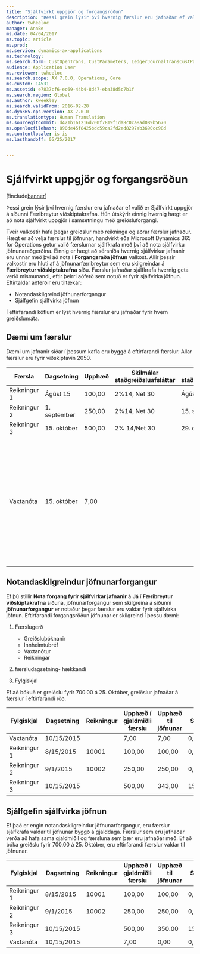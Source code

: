 ```yaml
---
title: "Sjálfvirkt uppgjör og forgangsröðun"
description: "Þessi grein lýsir því hvernig færslur eru jafnaðar ef valið er Sjálfvirkt uppgjör á síðunni Færibreytur viðskiptakrafna. Hún útskýrir einnig hvernig hægt er að nota sjálfvirkt uppgjör í samsetningu með greiðsluforgangi."
author: twheeloc
manager: AnnBe
ms.date: 04/04/2017
ms.topic: article
ms.prod: 
ms.service: dynamics-ax-applications
ms.technology: 
ms.search.form: CustOpenTrans, CustParameters, LedgerJournalTransCustPaym
audience: Application User
ms.reviewer: twheeloc
ms.search.scope: AX 7.0.0, Operations, Core
ms.custom: 14531
ms.assetid: e7837cf6-ec69-44b4-8d47-eba38d5c7b1f
ms.search.region: Global
ms.author: kweekley
ms.search.validFrom: 2016-02-28
ms.dyn365.ops.version: AX 7.0.0
ms.translationtype: Human Translation
ms.sourcegitcommit: d421b161216d700f7819f1da8c0ca8ad089b5670
ms.openlocfilehash: 890de45f8425bdc59ca2fd2ed8297ab3690cc98d
ms.contentlocale: is-is
ms.lasthandoff: 05/25/2017


---
```


# <a name="automatic-settlement-and-prioritization"></a>Sjálfvirkt uppgjör og forgangsröðun

[!include[banner](../includes/banner.md)]


Þessi grein lýsir því hvernig færslur eru jafnaðar ef valið er Sjálfvirkt uppgjör á síðunni Færibreytur viðskiptakrafna. Hún útskýrir einnig hvernig hægt er að nota sjálfvirkt uppgjör í samsetningu með greiðsluforgangi.

Tveir valkostir hafa þegar greiðslur með reikninga og aðrar færslur jafnaður. Hægt er að velja færslur til jöfnunar, handvirkt eða Microsoft Dynamics 365 for Operations getur valið færslurnar sjálfkrafa með því að nota sjálfvirku jöfnunaraðgerðina. Einnig er hægt að sérsníða hvernig sjálfvirkar jafnanir eru unnar með því að nota í **Forgangsraða jöfnun** valkost. Allir þessir valkostir eru hluti af á jöfnunarfæribreytur sem eru skilgreindar á **Færibreytur viðskiptakrafna** síðu. Færslur jafnaðar sjálfkrafa hvernig geta verið mismunandi, eftir þeirri aðferð sem notuð er fyrir sjálfvirka jöfnun. Eftirtaldar aðferðir eru tiltækar:

-   Notandaskilgreind jöfnunarforgangur
-   Sjálfgefin sjálfvirka jöfnun

Í eftirfarandi köflum er lýst hvernig færslur eru jafnaðar fyrir hvern greiðslumáta.

## <a name="example-transactions"></a>Dæmi um færslur
Dæmi um jafnanir síðar í þessum kafla eru byggð á eftirfarandi færslur. Allar færslur eru fyrir viðskiptavin 2050.

| Færsla   | Dagsetning        | Upphæð | Skilmálar staðgreiðsluafsláttar | Dagsetning staðgreiðsluafsláttar | Athugasemdir                                                                                                                                                                                      |
|---------------|-------------|--------|---------------------|--------------------|-----------------------------------------------------------------------------------------------------------------------------------------------------------------------------------------------|
| Reikningur 1     | Ágúst 15   | 100,00 | 2%14, Net 30        | Ágúst 29          |                                                                                                                                                                                               |
| Reikningur 2     | 1. september | 250,00 | 2%14, Net 30        | 15. september       |                                                                                                                                                                                               |
| Reikningur 3     | 15. október  | 500,00 | 2% 14/Net 30        | 29. október         |                                                                                                                                                                                               |
| Vaxtanóta | 15. október  | 7,00   |                     |                    | Þessi vaxtanóta er fyrir reikning 1 og 2. Upphæðin er reiknuð sem vextir 2 prósent á upphæðir sem eru 30 eða fleiri daga fram yfir gjalddaga. Til dæmis, 0.02 × (100.00 + 250.00) = 7.00. |

## <a name="userdefined-settlement-priority"></a>Notandaskilgreindur jöfnunarforgangur
Ef þú stillir **Nota forgang fyrir sjálfvirkar jafnanir** á **Já** í **Færibreytur viðskiptakrafna** síðuna, jöfnunarforgangur sem skilgreina á síðunni **jöfnunarforgangur** er notaður þegar færslur eru valdar fyrir sjálfvirka jöfnun. Eftirfarandi forgangsröðun jöfnunar er skilgreind í þessu dæmi:

1.  Færslugerð
    -   Greiðsluþóknanir
    -   Innheimtubréf
    -   Vaxtanótur
    -   Reikningar

2.  færsludagsetning- hækkandi
3.  Fylgiskjal

Ef að bókuð er greiðslu fyrir 700.00 á 25. Október, greiðslur jafnaðar á færslur í eftirfarandi röð.

| Fylgiskjal       | Dagsetning       | Reikningur | Upphæð í gjaldmiðli færslu | Upphæð til jöfnunar | Staða | Gjaldmiðill |
|---------------|------------|---------|--------------------------------|------------------|---------|----------|
| Vaxtanóta | 10/15/2015 |         | 7,00                           | 7,00             | 0,00    | USD      |
| Reikningur 1     | 8/15/2015  | 10001   | 100,00                         | 100,00           | 0,00    | USD      |
| Reikningur 2     | 9/1/2015   | 10002   | 250,00                         | 250,00           | 0,00    | USD      |
| Reikningur 3     | 10/15/2015 |         | 500,00                         | 343,00           | 157.00  | USD      |

## <a name="default-automatic-settlement"></a>Sjálfgefin sjálfvirka jöfnun
Ef það er engin notandaskilgreindur jöfnunarforgangur, eru færslur sjálfkrafa valdar til jöfnunar byggð á gjalddaga. Færslur sem eru jafnaðar verða að hafa sama gjaldmiðil og færsluna sem þær eru jafnaðar með. Ef að bóka greiðslu fyrir 700.00 á 25. Október, eru eftirfarandi færslur valdar til jöfnunar.

| Fylgiskjal       | Dagsetning       | Reikningur | Upphæð í gjaldmiðli færslu | Upphæð til jöfnunar | Staða | Gjaldmiðill |
|---------------|------------|---------|--------------------------------|------------------|---------|----------|
| Reikningur 1     | 8/15/2015  | 10001   | 100,00                         | 100,00           | 0,00    | USD      |
| Reikningur 2     | 9/1/2015   | 10002   | 250,00                         | 250,00           | 0,00    | USD      |
| Reikningur 3     | 10/15/2015 |         | 500,00                         | 350.00           | 150,00  | USD      |
| Vaxtanóta | 10/15/2015 |         | 7,00                           | 0,00             | 0,00    | USD      |






